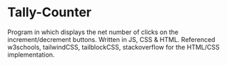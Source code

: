 # Tally-Counter
Program in which displays the net number of clicks on the increment/decrement buttons. Written in JS, CSS &amp; HTML. Referenced w3schools, tailwindCSS, tailblockCSS, stackoverflow for the HTML/CSS implementation.
